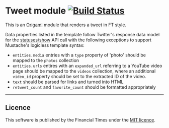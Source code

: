 # Tweet module [![Build Status](https://travis-ci.org/Financial-Times/o-tweet.svg?branch=master)](https://travis-ci.org/Financial-Times/o-tweet)

This is an [Origami](http://origami.ft.com) module that renders a tweet in FT style.

Data properties listed in the template follow Twitter's response data model for the [statuses/show](https://dev.twitter.com/docs/api/1.1/get/statuses/show/%3Aid) API call with the following exceptions to support Mustache's logicless template syntax:

* `entities.media` entries with a `type` property of 'photo' should be mapped to the `photos` collection
* `entities.urls` entires with an `expanded_url` referring to a YouTube video page should be mapped to the `videos` collection, where an additional `video_id` property should be set to the extracted ID of the video.
* `text` should be parsed for links and turned into HTML
* `retweet_count` and `favorite_count` should be formatted appropriately

----

## Licence

This software is published by the Financial Times under the [MIT licence](http://opensource.org/licenses/MIT).
